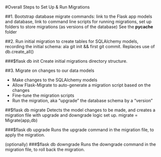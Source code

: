 #Overall Steps to Set Up & Run Migrations

##1. Bootstrap database migrate commands:
link to the Flask app models and database, link to command line scripts for running migrations,
set up folders to store migrations (as versions of the database)
See the __pycache__ folder


##2. Run initial migration to create tables for SQLAlchemy models, recording the initial schema:
ala git init && first git commit. Replaces use of db.create_all()

###$flask db init
Create initial migrations directory structure.


##3. Migrate on changes to our data models
  - Make changes to the SQLAlchemy models
  - Allow Flask-Migrate to auto-generate a migration script based on the changes
  - Fine-tune the migration scripts
  - Run the migration, aka “upgrade” the database schema by a “version”

##$flask db migrate
Detects the model changes to be made, and creates a migration file with upgrade and downgrade logic set up.
migrate = Migrate(app,db)

###$flask db upgrade
Runs the upgrade command in the migration file, to apply the migration.

(optionally)
###$flask db downgrade
Runs the downgrade command in the migration file, to roll back the migration.
